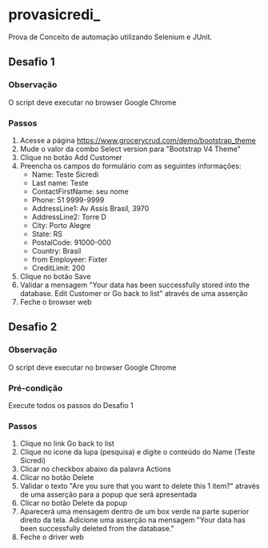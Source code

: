 # provasicredi_
Prova de Conceito de automação utilizando Selenium e JUnit.
## Desafio 1 
### Observação
O script deve executar no browser Google Chrome
### Passos
1. Acesse a página https://www.grocerycrud.com/demo/bootstrap_theme
2. Mude o valor da combo Select version para "Bootstrap V4 Theme"
3. Clique no botão Add Customer
4. Preencha os campos do formulário com as seguintes informações:
    * Name: Teste Sicredi
    * Last name: Teste
    * ContactFirstName: seu nome
    * Phone: 51 9999-9999
    * AddressLine1: Av Assis Brasil, 3970
    * AddressLine2: Torre D
    * City: Porto Alegre
    * State: RS
    * PostalCode: 91000-000
    * Country: Brasil
    * from Employeer: Fixter
    * CreditLimit: 200
5. Clique no botão Save
6. Validar a mensagem "Your data has been successfully stored into the database. Edit Customer or Go
back to list" através de uma asserção
7. Feche o browser web

## Desafio 2
### Observação
O script deve executar no browser Google Chrome
### Pré-condição
Execute todos os passos do Desafio 1
### Passos
1. Clique no link Go back to list
2. Clique no icone da lupa (pesquisa) e digite o conteúdo do Name (Teste Sicredi)
3. Clicar no checkbox abaixo da palavra Actions
4. Clicar no botão Delete
5. Validar o texto "Are you sure that you want to delete this 1 item?" através de uma asserção para a
popup que será apresentada
6. Clicar no botão Delete da popup
7. Aparecerá uma mensagem dentro de um box verde na parte superior direito da tela. Adicione uma
asserção na mensagem "Your data has been successfully deleted from the database."
8. Feche o driver web
